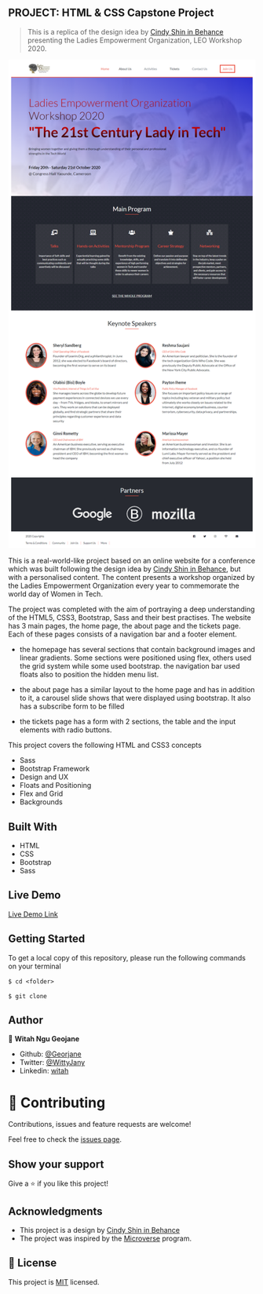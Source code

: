 ## PROJECT: HTML & CSS Capstone Project
> This is a replica of the design idea by [Cindy Shin in Behance](https://www.behance.net/gallery/29845175/CC-Global-Summit-2015) presenting the Ladies Empowerment Organization, LEO Workshop 2020.

![screenshot](./images/screenshot.png)

This is a real-world-like project based on an online website for a conference which was built following the design idea by [Cindy Shin in Behance](https://www.behance.net/gallery/29845175/CC-Global-Summit-2015), but with a personalised content. 
The content presents a workshop organized by the Ladies Empowerment Organization every year to commemorate the world day of Women in Tech.

The project was completed with the aim of portraying a deep understanding of the HTML5, CSS3, Bootstrap, Sass and their best practises.
The website has 3 main pages, the home page, the about page and the tickets page.
Each of these pages consists of a navigation bar and a footer element.

- the homepage has several sections that contain background images and linear gradients. Some sections were positioned using flex, others used the grid system while some used bootstrap. the navigation bar used floats also to position the hidden menu list.

- the about page has a similar layout to the home page and has in addition to it, a carousel slide shows that were displayed using bootstrap. It also has a subscribe form to be filled

- the tickets page has a form with 2 sections, the table and the input elements with radio buttons.

This project covers the following HTML and CSS3 concepts
- Sass
- Bootstrap Framework
- Design and UX
- Floats and Positioning
- Flex and Grid
- Backgrounds

## Built With
- HTML
- CSS
- Bootstrap
- Sass

## Live Demo

[Live Demo Link](https://raw.githack.com/Georjane/LEO-Workshop-Website/feature-workshop/index.html)


## Getting Started
To get a local copy of this repository, please run the following commands on your terminal

```
$ cd <folder>
```

```
$ git clone 
```

## Author

👤 **Witah Ngu Geojane**

- Github: [@Georjane](https://github.com/Georjane)
- Twitter: [@WittyJany](https://twitter.com/WittyJany)
- Linkedin: [witah](https://www.linkedin.com/in/witah-georjane-74b8bb184)



# 🤝 Contributing

Contributions, issues and feature requests are welcome!

Feel free to check the [issues page](https://github.com/Georjane/LEO-Workshop-Website/issues).

## Show your support

Give a ⭐️ if you like this project!

## Acknowledgments

- This project is a design by [Cindy Shin in Behance](https://www.behance.net/gallery/29845175/CC-Global-Summit-2015)
- The project was inspired by the [Microverse](https://www.microverse.org/) program.

## 📝 License

This project is [MIT](lic.url) licensed.
